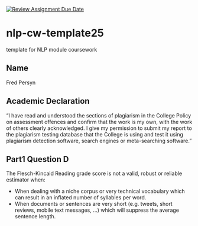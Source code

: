 [![Review Assignment Due Date](https://classroom.github.com/assets/deadline-readme-button-22041afd0340ce965d47ae6ef1cefeee28c7c493a6346c4f15d667ab976d596c.svg)](https://classroom.github.com/a/8qgh5WxD)

# nlp-cw-template25
template for NLP module coursework

## Name

Fred Persyn

## Academic Declaration

“I have read and understood the sections of plagiarism in the College Policy
on assessment offences and confirm that the work is my own, with the work
of others clearly acknowledged. I give my permission to submit my report
to the plagiarism testing database that the College is using and test it using
plagiarism detection software, search engines or meta-searching software.”

## Part1 Question D

The Flesch-Kincaid Reading grade score is not a valid, robust or reliable estimator when:

* When dealing with a niche corpus or very technical vocabulary which can result in an inflated number of syllables per word.
* When documents or sentences are very short (e.g. tweets, short reviews, mobile text messages, ...) which will suppress the average sentence length.
